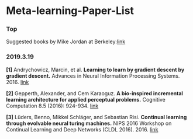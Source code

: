 # Meta-learning-Paper-List

### Top
Suggested books by Mike Jordan at Berkeley:[link](https://news.ycombinator.com/item?id=1055389)

### 2019.3.19
**[1]** Andrychowicz, Marcin, et al. **Learning to learn by gradient descent by gradient descent.** Advances in Neural Information Processing Systems. 2016. [link](https://arxiv.org/pdf/1606.04474.pdf)

**[2]** Gepperth, Alexander, and Cem Karaoguz. **A bio-inspired incremental learning architecture for applied perceptual problems.** Cognitive Computation 8.5 (2016): 924-934. [link](https://hal.archives-ouvertes.fr/hal-01418123/file/article.pdf)

**[3]** Lüders, Benno, Mikkel Schläger, and Sebastian Risi. **Continual learning through evolvable neural turing machines.** NIPS 2016 Workshop on Continual Learning and Deep Networks (CLDL 2016). 2016. [link](http://sebastianrisi.com/wp-content/uploads/lueders_CLDL_NIPS2016.pdf)
